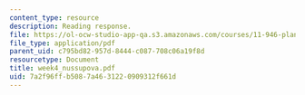 ```yaml
---
content_type: resource
description: Reading response.
file: https://ol-ocw-studio-app-qa.s3.amazonaws.com/courses/11-946-planning-in-transition-economies-for-growth-and-equity-spring-2004/7a2f96ffb5087a4631220909312f661d_week4_nussupova.pdf
file_type: application/pdf
parent_uid: c795bd82-957d-8444-c087-708c06a19f8d
resourcetype: Document
title: week4_nussupova.pdf
uid: 7a2f96ff-b508-7a46-3122-0909312f661d
---
```

